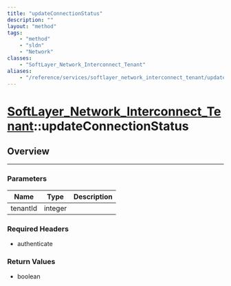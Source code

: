 ```yaml
---
title: "updateConnectionStatus"
description: ""
layout: "method"
tags:
    - "method"
    - "sldn"
    - "Network"
classes:
    - "SoftLayer_Network_Interconnect_Tenant"
aliases:
    - "/reference/services/softlayer_network_interconnect_tenant/updateConnectionStatus"
---
```

# [SoftLayer_Network_Interconnect_Tenant](/reference/services/SoftLayer_Network_Interconnect_Tenant)::updateConnectionStatus




## Overview 


-----

### Parameters 
|Name | Type | Description |
| --- | --- | --- |
|tenantId| integer| |


### Required Headers
* authenticate


### Return Values
* boolean




